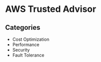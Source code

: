 # AWS Trusted Advisor

<!--
https://app.pluralsight.com/library/courses/introduction-aws-trusted-advisor/table-of-contents
https://www.linkedin.com/learning/aws-cost-and-performance-optimization/optimizing-cost-and-performance-in-aws
https://www.linkedin.com/learning/aws-controlling-cost/control-your-costs-on-aws
https://www.linkedin.com/learning/aws-well-architected-framework-cost-optimization-pillar/understanding-the-aws-well-architected-pillar-the-cost-optimization-pillar
https://www.linkedin.com/learning/aws-for-devops-performance-optimization-best-practices/tips-and-tricks-for-aws-devops
-->

## Categories

- Cost Optimization
- Performance
- Security
- Fault Tolerance
